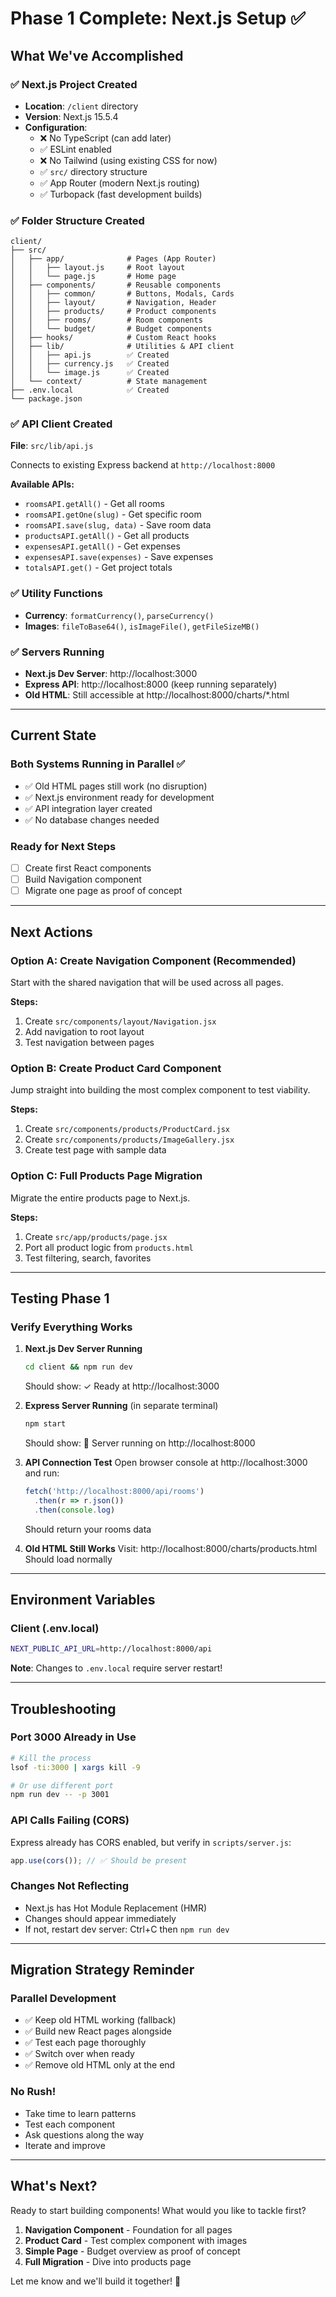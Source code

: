 # Phase 1 Complete: Next.js Setup ✅

## What We've Accomplished

### ✅ Next.js Project Created
- **Location**: `/client` directory
- **Version**: Next.js 15.5.4
- **Configuration**:
  - ❌ No TypeScript (can add later)
  - ✅ ESLint enabled
  - ❌ No Tailwind (using existing CSS for now)
  - ✅ `src/` directory structure
  - ✅ App Router (modern Next.js routing)
  - ✅ Turbopack (fast development builds)

### ✅ Folder Structure Created
```
client/
├── src/
│   ├── app/              # Pages (App Router)
│   │   ├── layout.js     # Root layout
│   │   └── page.js       # Home page
│   ├── components/       # Reusable components
│   │   ├── common/       # Buttons, Modals, Cards
│   │   ├── layout/       # Navigation, Header
│   │   ├── products/     # Product components
│   │   ├── rooms/        # Room components
│   │   └── budget/       # Budget components
│   ├── hooks/            # Custom React hooks
│   ├── lib/              # Utilities & API client
│   │   ├── api.js        ✅ Created
│   │   ├── currency.js   ✅ Created
│   │   └── image.js      ✅ Created
│   └── context/          # State management
├── .env.local            ✅ Created
└── package.json
```

### ✅ API Client Created
**File**: `src/lib/api.js`

Connects to existing Express backend at `http://localhost:8000`

**Available APIs:**
- `roomsAPI.getAll()` - Get all rooms
- `roomsAPI.getOne(slug)` - Get specific room
- `roomsAPI.save(slug, data)` - Save room data
- `productsAPI.getAll()` - Get all products
- `expensesAPI.getAll()` - Get expenses
- `expensesAPI.save(expenses)` - Save expenses
- `totalsAPI.get()` - Get project totals

### ✅ Utility Functions
- **Currency**: `formatCurrency()`, `parseCurrency()`
- **Images**: `fileToBase64()`, `isImageFile()`, `getFileSizeMB()`

### ✅ Servers Running
- **Next.js Dev Server**: http://localhost:3000
- **Express API**: http://localhost:8000 (keep running separately)
- **Old HTML**: Still accessible at http://localhost:8000/charts/*.html

---

## Current State

### Both Systems Running in Parallel ✅
- ✅ Old HTML pages still work (no disruption)
- ✅ Next.js environment ready for development
- ✅ API integration layer created
- ✅ No database changes needed

### Ready for Next Steps
- [ ] Create first React components
- [ ] Build Navigation component
- [ ] Migrate one page as proof of concept

---

## Next Actions

### Option A: Create Navigation Component (Recommended)
Start with the shared navigation that will be used across all pages.

**Steps:**
1. Create `src/components/layout/Navigation.jsx`
2. Add navigation to root layout
3. Test navigation between pages

### Option B: Create Product Card Component
Jump straight into building the most complex component to test viability.

**Steps:**
1. Create `src/components/products/ProductCard.jsx`
2. Create `src/components/products/ImageGallery.jsx`
3. Create test page with sample data

### Option C: Full Products Page Migration
Migrate the entire products page to Next.js.

**Steps:**
1. Create `src/app/products/page.jsx`
2. Port all product logic from `products.html`
3. Test filtering, search, favorites

---

## Testing Phase 1

### Verify Everything Works

1. **Next.js Dev Server Running**
   ```bash
   cd client && npm run dev
   ```
   Should show: ✓ Ready at http://localhost:3000

2. **Express Server Running** (in separate terminal)
   ```bash
   npm start
   ```
   Should show: 🚀 Server running on http://localhost:8000

3. **API Connection Test**
   Open browser console at http://localhost:3000 and run:
   ```javascript
   fetch('http://localhost:8000/api/rooms')
     .then(r => r.json())
     .then(console.log)
   ```
   Should return your rooms data

4. **Old HTML Still Works**
   Visit: http://localhost:8000/charts/products.html
   Should load normally

---

## Environment Variables

### Client (.env.local)
```bash
NEXT_PUBLIC_API_URL=http://localhost:8000/api
```

**Note**: Changes to `.env.local` require server restart!

---

## Troubleshooting

### Port 3000 Already in Use
```bash
# Kill the process
lsof -ti:3000 | xargs kill -9

# Or use different port
npm run dev -- -p 3001
```

### API Calls Failing (CORS)
Express already has CORS enabled, but verify in `scripts/server.js`:
```javascript
app.use(cors()); // ✅ Should be present
```

### Changes Not Reflecting
- Next.js has Hot Module Replacement (HMR)
- Changes should appear immediately
- If not, restart dev server: Ctrl+C then `npm run dev`

---

## Migration Strategy Reminder

### Parallel Development
- ✅ Keep old HTML working (fallback)
- ✅ Build new React pages alongside
- ✅ Test each page thoroughly
- ✅ Switch over when ready
- ✅ Remove old HTML only at the end

### No Rush!
- Take time to learn patterns
- Test each component
- Ask questions along the way
- Iterate and improve

---

## What's Next?

Ready to start building components! What would you like to tackle first?

1. **Navigation Component** - Foundation for all pages
2. **Product Card** - Test complex component with images
3. **Simple Page** - Budget overview as proof of concept
4. **Full Migration** - Dive into products page

Let me know and we'll build it together! 🚀
